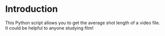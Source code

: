 # Introduction

This Python script allows you to get the average shot length of a video file. It could be helpful to anyone studying film!
